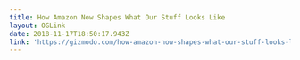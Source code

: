 ```yaml
---
title: How Amazon Now Shapes What Our Stuff Looks Like
layout: OGLink
date: 2018-11-17T18:50:17.943Z
link: 'https://gizmodo.com/how-amazon-now-shapes-what-our-stuff-looks-like-1830384587'
---
```


